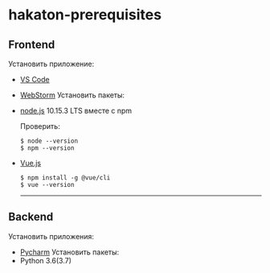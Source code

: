 # hakaton-prerequisites

## Frontend
Установить приложение:
+ [VS Code](https://code.visualstudio.com/)  
+ [WebStorm](https://www.jetbrains.com/webstorm/)
Установить пакеты:
+ [node.js](https://nodejs.org/) 10.15.3 LTS вместе с npm

  Проверить: 
  ~~~
  $ node --version
  $ npm --version
  ~~~
+ [Vue.js](https://cli.vuejs.org/guide/installation.html) 
  ~~~
  $ npm install -g @vue/cli
  $ vue --version
  ~~~
  ---
## Backend
Установить приложения:
+ [Pycharm](https://www.jetbrains.com/pycharm/)
Установить пакеты:
+ Python 3.6(3.7)
